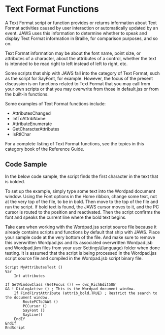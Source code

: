 # Text Format Functions

A Text Format script or function provides or returns information about
Text Format activities caused by user interaction or automatically
updated by an event. JAWS uses this information to determine whether to
speak and display Text Format information in Braille, for comparison
purposes, and so on.

Text Format information may be about the font name, point size, or
attributes of a character, about the attributes of a control, whether
the text is intended to be read right to left instead of left to right,
etc.

Some scripts that ship with JAWS fall into the category of Text Format,
such as the script for SayFont, for example. However, the focus of the
present discussion is on functions related to Text Format that you may
call from your own scripts or that you may overwrite from those in
default.jss or from the built-in functions.

Some examples of Text Format functions include:

- AttributesChanged
- IntToAttribName
- AttributeEnumerate
- GetCharacterAttributes
- IsRtlChar

For a complete listing of Text Format functions, see the topics in this
category book of the Reference Guide.

## Code Sample

In the below code sample, the script finds the first character in the
text that is bolded.

To set up the example, simply type some text into the Wordpad document
window. Using the Font options in the Home ribbon, change some text, not
at the very top of the file, to be in bold. Then move to the top of the
file and run the script. If bold text is found, the JAWS cursor moves to
it, and the PC cursor is routed to the position and reactivated. Then
the script confirms the font and speaks the current line where the bold
text begins.

Take care when working with the Wordpad.jss script source file because
it already contains scripts and functions by default that ship with
JAWS. Place your sample code at the very bottom of the file. And make
sure to remove this overwritten Wordpad.jss and its associated
overwritten Wordpad.jsb and Wordpad.jkm files from your user
Settings\\(language) folder when done testing. It is assumed that the
script is being processed in the Wordpad.jss script source file and
compiled in the Wordpad.jsb script binary file.

    Script MyAttributesTest ()
    Var
        Int attributes

    If GetWindowClass (GetFocus ()) == cwc_RichEdit50W
    && ! DialogActive () ; This is the Wordpad document window.
        If FindFirstAttribute (attrib_bold,TRUE) ; Restrict the search to the document window.
            RoutePCToJAWS ()
            PCCursor ()
            SayFont ()
            SayLine()
        EndIf
    EndIf
    EndScript
